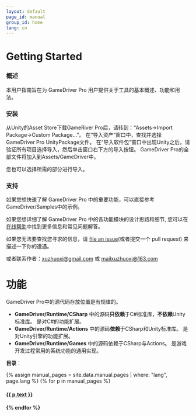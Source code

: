 ```yaml
---
layout: default
page_id: manual
group_id: home
lang: cn
---
```

# Getting Started

### 概述
本用户指南旨在为 GameDriver Pro 用户提供关于工具的基本概述、功能和用法。  

### 安装
从Unity的Asset Store下载GameRiver Pro后，请转到：“Assets->Import Package->Custom Package...”。 在“导入资产”窗口中，查找并选择GameDriver Pro UnityPackage文件。 在“导入软件包”窗口中出现Unity之后，请验证所有项目选择导入，然后单击窗口右下方的导入按钮。 GameDriver Pro的全部文件将加入到Assets/GameDriver中。  

您也可以选择所需的部分进行导入。  

### 支持
如果您想快速了解 GameDriver Pro 中的重要功能，可以直接参考GameDriver/Samples中的示例。  

如果您想详细了解 GameDriver Pro 中的各功能模块的设计思路和细节, 您可以在[在线帮助](https://www.xuzhuoxi.com/GameDriver-Docs/)中找到更多信息和常见问题解答。  

如果您无法要查找您寻求的信息，请 [file an issue](https://github.com/xuzhuoxi/GameDriver-Docs/issues/new)(或者提交一个 pull request) 来描述一下你的遭遇。  

或者联系作者：xuzhuoxi@gmail.com 或 mailxuzhuoxi@163.com  

# 功能
GameDriver Pro中的源代码存放位置是有规律的。  
+ **GameDriver/Runtime/CSharp** 中的源码**只依赖**于C#标准库，**不依赖**Unity标准库。 是对C#的功能扩展。
+ **GameDriver/Runtime/Actions** 中的源码**依赖**于CSharp和Unity标准库。 是对Unity引擎的功能扩展。
+ **GameDriver/Runtime/Games** 中的源码依赖于CSharp与Actions。 是游戏开发过程常用的系统功能的通用实现。

**目录**：  

{% assign manual_pages = site.data.manual.pages | where: "lang", page.lang %}
{% for p in manual_pages %}
  <h4><a href="{{ site.home.url }}/{{ p.pattern }}">{{ p.text }}</a><h4>
{% endfor %}

